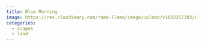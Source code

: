 ```yaml
---
title: Blue Morning
image: https://res.cloudinary.com/rama-llama/image/upload/v1603317303/Landscapes-3_thg6se.jpg
categories:
  - scapes
  - land
---
```

